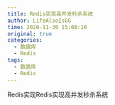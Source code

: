 ```yaml
---
title: Redis实现高并发秒杀系统
author: LifeAlsoIsGG
time: 2020-11-30 15:08:10
original: true
categories: 
  - 数据库
  - Redis
tags: 
  - 数据库
  - Redis
---
```


Redis实现Redis实现高并发秒杀系统


